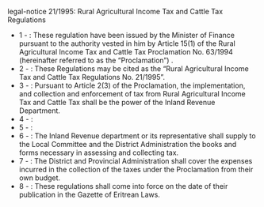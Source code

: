 legal-notice 21&#x2F;1995: Rural Agricultural Income Tax and Cattle Tax Regulations

<ul>
			<li>1 - : These regulation have been issued by the Minister of Finance pursuant to the authority vested in him by Article 15(1) of the Rural Agricultural Income Tax and Cattle Tax Proclamation No. 63&#x2F;1994 (hereinafter referred to as the “Proclamation”) .<ul>
			</ul></li>			<li>2 - : These Regulations may be cited as the “Rural Agricultural Income Tax and Cattle Tax Regulations No. 21&#x2F;1995”.<ul>
			</ul></li>			<li>3 - : Pursuant to Article 2(3) of the Proclamation, the implementation, and collection and enforcement of tax from Rural Agricultural Income Tax and Cattle Tax shall be the power of the Inland Revenue Department. <ul>
			</ul></li>			<li>4 - : <ul>
			</ul></li>			<li>5 - : <ul>
			</ul></li>			<li>6 - : The Inland Revenue department or its representative shall supply to the Local Committee and the District Administration the books and forms necessary in assessing and collecting tax.<ul>
			</ul></li>			<li>7 - : The District and Provincial Administration shall cover the expenses incurred in the collection of the taxes under the Proclamation from their own budget. <ul>
			</ul></li>			<li>8 - : These regulations shall come into force on the date of their publication in the Gazette of Eritrean Laws. <ul>
			</ul></li></ul>